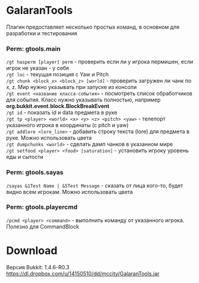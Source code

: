 GalaranTools
============

Плагин предоставляет несколько простых команд, в основном для разработки и тестирования

### Perm: gtools.main
`/gt hasperm [player] perm` - проверить если ли у игрока пермишен, если игрок не указан - у себя  
`/gt loc` - текущая позиция с Yaw и Pitch  
`/gt chunk <block_x> <block_z> [world]` - проверить загружен ли чанк по x, z. Мир нужно указывать при запуске из консоли  
`/gt event <название класса-события>` - посмотреть список обработчиков для события. Класс нужно указывать полностью, например **org.bukkit.event.block.BlockBreakEvent**  
`/gt id` - показать id и data предмета в руке  
`/gt tp <player> <world> <x> <y> <z> <pitch> <yaw>` - телепорт указанного игрока в координаты (с pitch и yaw)  
`/gt addlore <lore_line>` - добавить строку текста (lore) для предмета в руке. Можно использовать цвета  
`/gt dumpchunks <world>` - сделать дамп чанков в указанном мире  
`/gt setfood <player> <food> [saturation]` - установить игроку уровень еды и сытости  

### Perm: gtools.sayas
`/sayas &1Test Name | &5Test Message` - сказать от лица кого-то, будет видно всем игрокам. Можно использовать цвета  

### Perm: gtools.playercmd
`/pcmd <player> <command>` - выполнить команду от указанного игрока. Полезно для CommandBlock  

Download
========

Версия Bukkit: 1.4.6-R0.3  
https://dl.dropbox.com/u/14150510/dd/mccity/GalaranTools.jar